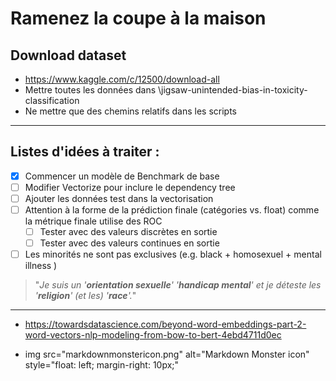 # Ramenez la coupe à la maison
## Download dataset
+ https://www.kaggle.com/c/12500/download-all
+ Mettre toutes les données dans \jigsaw-unintended-bias-in-toxicity-classification
+ Ne mettre que des chemins relatifs dans les scripts
___
## Listes d'idées à traiter :
- [x] Commencer un modèle de Benchmark de base
- [ ] Modifier Vectorize pour inclure le dependency tree
- [ ] Ajouter les données test dans la vectorisation
- [ ] Attention à la forme de la prédiction finale (catégories vs. float) comme la métrique finale utilise des ROC
  - [ ] Tester avec des valeurs discrètes en sortie
  - [ ] Tester avec des valeurs continues en sortie
- [ ] Les minorités ne sont pas exclusives (e.g. black + homosexuel + mental illness ) 
> "*Je suis un '__orientation sexuelle__' '__handicap mental__' et je déteste les '__religion__' (et les) '__race__'.*"
___

+ https://towardsdatascience.com/beyond-word-embeddings-part-2-word-vectors-nlp-modeling-from-bow-to-bert-4ebd4711d0ec

+ img src="markdownmonstericon.png"
     alt="Markdown Monster icon"
     style="float: left; margin-right: 10px;"
